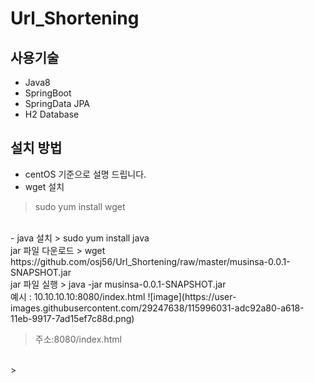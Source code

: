 # Url_Shortening
## 사용기술
- Java8
- SpringBoot
- SpringData JPA
- H2 Database

## 설치 방법
- centOS 기준으로 설명 드립니다.
- wget 설치
> sudo yum install wget
<br>
- java 설치
> sudo yum install java
<br>
jar 파일 다운로드
> wget https://github.com/osj56/Url_Shortening/raw/master/musinsa-0.0.1-SNAPSHOT.jar
<br>
jar 파일 실행
> java -jar musinsa-0.0.1-SNAPSHOT.jar
<br>
예시 : 10.10.10.10:8080/index.html
![image](https://user-images.githubusercontent.com/29247638/115996031-adc92a80-a618-11eb-9917-7ad15ef7c88d.png)

> 주소:8080/index.html
<br>
> 

